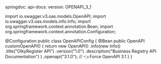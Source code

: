 springdoc:
  api-docs:
    version: OPENAPI_3_1

import io.swagger.v3.oas.models.OpenAPI;
import io.swagger.v3.oas.models.info.Info;
import org.springframework.context.annotation.Bean;
import org.springframework.context.annotation.Configuration;

@Configuration
public class OpenAPIConfig {
    @Bean
    public OpenAPI customOpenAPI() {
        return new OpenAPI()
            .info(new Info()
                .title("OlkyRegister API")
                .version("1.0")
                .description("Business Registry API Documentation")
            )
            .openapi("3.1.0"); // 👈 Force OpenAPI 3.1
    }
}